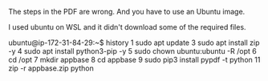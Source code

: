 The steps in the PDF are wrong. And you have to use an Ubuntu image. 

I used ubuntu on WSL and it didn't download some of the required files. 


ubuntu@ip-172-31-84-29:~$ history
    1  sudo apt update
    3  sudo apt install zip -y
    4  sudo apt install python3-pip -y
    5  sudo chown ubuntu:ubuntu -R /opt
    6  cd /opt
    7  mkdir appbase
    8  cd appbase
    9  sudo pip3 install pypdf -t python
   11  zip -r appbase.zip python
 